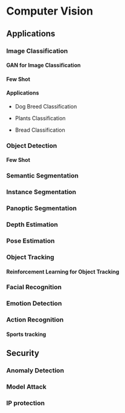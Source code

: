 # Computer Vision

## Applications

### Image Classification

#### GAN for Image Classification

#### Few Shot

#### Applications

* Dog Breed Classification

* Plants Classification

* Bread Classification

### Object Detection

#### Few Shot

### Semantic Segmentation

### Instance Segmentation

### Panoptic Segmentation

### Depth Estimation

### Pose Estimation

### Object Tracking

#### Reinforcement Learning for Object Tracking

### Facial Recognition

### Emotion Detection

### Action Recognition

#### Sports tracking

## Security

### Anomaly Detection

### Model Attack

### IP protection


